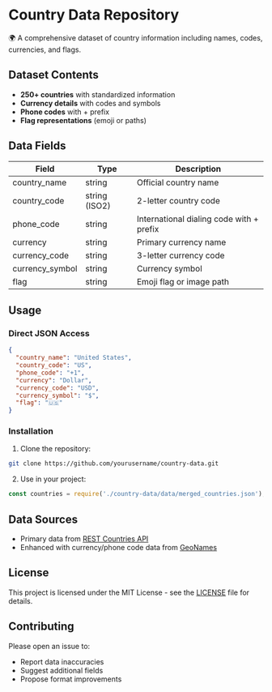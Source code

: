 # Country Data Repository

🌍 A comprehensive dataset of country information including names, codes, currencies, and flags.

## Dataset Contents

- **250+ countries** with standardized information
- **Currency details** with codes and symbols
- **Phone codes** with + prefix
- **Flag representations** (emoji or paths)

## Data Fields

| Field | Type | Description |
|-------|------|-------------|
| country_name | string | Official country name |
| country_code | string (ISO2) | 2-letter country code |
| phone_code | string | International dialing code with + prefix |
| currency | string | Primary currency name |
| currency_code | string | 3-letter currency code |
| currency_symbol | string | Currency symbol |
| flag | string | Emoji flag or image path |

## Usage

### Direct JSON Access
```json
{
  "country_name": "United States",
  "country_code": "US",
  "phone_code": "+1",
  "currency": "Dollar",
  "currency_code": "USD",
  "currency_symbol": "$",
  "flag": "🇺🇸"
}
```

### Installation
1. Clone the repository:
```bash
git clone https://github.com/yourusername/country-data.git
```

2. Use in your project:
```javascript
const countries = require('./country-data/data/merged_countries.json');
```

## Data Sources
- Primary data from [REST Countries API](https://restcountries.com)
- Enhanced with currency/phone code data from [GeoNames](https://www.geonames.org)

## License
This project is licensed under the MIT License - see the [LICENSE](LICENSE) file for details.

## Contributing
Please open an issue to:
- Report data inaccuracies
- Suggest additional fields
- Propose format improvements
